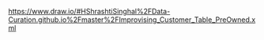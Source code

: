 https://www.draw.io/#HShrashtiSinghal%2FData-Curation.github.io%2Fmaster%2FImprovising_Customer_Table_PreOwned.xml
